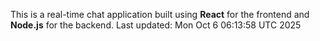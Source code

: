 This is a real-time chat application built using **React** for the frontend and **Node.js** for the backend.
Last updated: Mon Oct  6 06:13:58 UTC 2025
